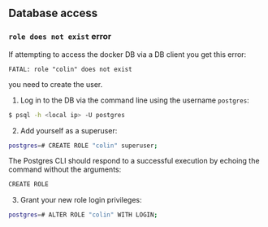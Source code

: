 ## Database access

### `role does not exist` error

If attempting to access the docker DB via a DB client you get this error:
```
FATAL: role "colin" does not exist
```
you need to create the user.
1. Log in to the DB via the command line using the username `postgres`:
```bash
$ psql -h <local ip> -U postgres
```
2. Add yourself as a superuser:
```bash
postgres=# CREATE ROLE "colin" superuser;
```
The Postgres CLI should respond to a successful execution by echoing the command without the arguments:
```bash
CREATE ROLE
```
3. Grant your new role login privileges:
```bash
postgres=# ALTER ROLE "colin" WITH LOGIN;
```
